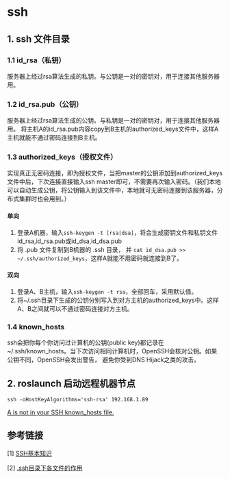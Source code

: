 # ssh

## 1. ssh 文件目录

### 1.1 id_rsa（私钥）

服务器上经过rsa算法生成的私钥。与公钥是一对的密钥对，用于连接其他服务器用。

### 1.2 id_rsa.pub（公钥）

服务器上经过rsa算法生成的公钥。与私钥是一对的密钥对，用于连接其他服务器用。
将主机A的id_rsa.pub内容copy到B主机的authorized_keys文件中，这样A主机就能不通过密码连接到B主机。

### 1.3 authorized_keys（授权文件）

实现真正无密码连接，即为授权文件，当把master的公钥添加到authorized_keys文件中后，下次连接直接输入ssh master即可，不需要再次输入密码。（我们本地可以自动生成公钥，将公钥输入到该文件中，本地就可无密码连接到该服务器，分布式集群时也会用到。）

#### 单向
1. 登录A机器，输入`ssh-keygen -t [rsa|dsa]`，将会生成密钥文件和私钥文件 id_rsa,id_rsa.pub或id_dsa,id_dsa.pub
2. 将 .pub 文件复制到B机器的 .ssh 目录， 并 `cat id_dsa.pub >> ~/.ssh/authorized_keys`，这样A就能不用密码就连接到B了。

#### 双向

1. 登录A、B主机，输入`ssh-keygen -t rsa`，全部回车，采用默认值。
2.  将~/.ssh目录下生成的公钥分别写入到对方主机的authorized_keys中。这样A、B之间就可以不通过密码连接对方主机。

### 1.4 known_hosts

ssh会把你每个你访问过计算机的公钥(public key)都记录在~/.ssh/known_hosts。当下次访问相同计算机时，OpenSSH会核对公钥。如果公钥不同，OpenSSH会发出警告， 避免你受到DNS Hijack之类的攻击。

## 2. roslaunch 启动远程机器节点

```shell
ssh -oHostKeyAlgorithms='ssh-rsa' 192.168.1.89
```

[A is not in your SSH known_hosts file.](https://answers.ros.org/question/41446/a-is-not-in-your-ssh-known_hosts-file/)

## 参考链接

[1] [SSH基本知识](https://wangdoc.com/ssh/basic)

[2] [.ssh目录下各文件的作用](https://blog.csdn.net/qq_16268979/article/details/108899178)